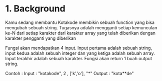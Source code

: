 # 1. Background
Kamu sedang membantu Kotakode membikin sebuah function yang bisa mengubah sebuah string. Tugasnya adalah mengganti setiap kemunculan ke-N dari setiap karakter dari karakter array yang telah diberikan dengan karakter pengganti yang diberikan

Fungsi akan mendapatkan 4 input. Input pertama adalah sebuah string, input kedua adalah sebuah integer dan yang ketiga adalah sebuah array. Input terakhir adalah sebuah karakter. Fungsi akan return 1 buah output string.

Contoh : 
Input : "kotakode", 2 , ['k','o'], "*"
Output : "kota**de" 
